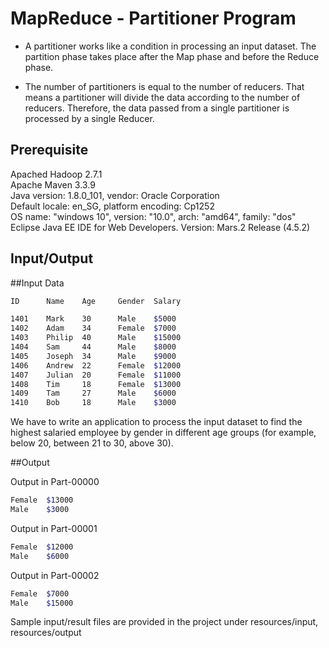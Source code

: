 # MapReduce - Partitioner Program  

* A partitioner works like a condition in processing an input dataset. The partition phase takes place after the Map phase and before the Reduce phase.  

* The number of partitioners is equal to the number of reducers. That means a partitioner will divide the data according to the number of reducers. Therefore, the data passed from a single partitioner is processed by a single Reducer.  

## Prerequisite
Apached Hadoop 2.7.1  
Apache Maven 3.3.9  
Java version: 1.8.0_101, vendor: Oracle Corporation  
Default locale: en_SG, platform encoding: Cp1252  
OS name: "windows 10", version: "10.0", arch: "amd64", family: "dos"  
Eclipse Java EE IDE for Web Developers. Version: Mars.2 Release (4.5.2)  

## Input/Output

##Input Data
```bash
ID		Name	Age		Gender	Salary
```
```bash
1401	Mark	30		Male	$5000  
1402	Adam	34		Female	$7000  
1403	Philip	40		Male	$15000  
1404	Sam		44		Male	$8000  
1405	Joseph	34		Male	$9000  
1406	Andrew	22		Female	$12000  
1407	Julian	20		Female	$11000  
1408	Tim		18		Female	$13000  
1409	Tam		27		Male	$6000  
1410	Bob		18		Male	$3000  
```
We have to write an application to process the input dataset to find the highest salaried employee by gender in different age groups (for example, below 20, between 21 to 30, above 30).

##Output

Output in Part-00000
```bash
Female	$13000
Male	$3000
```
Output in Part-00001
```bash
Female	$12000
Male	$6000
```
Output in Part-00002
```bash
Female	$7000
Male	$15000
```
Sample input/result files are provided in the project under resources/input, resources/output
